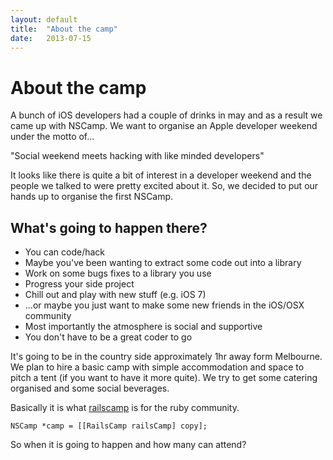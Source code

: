 ```yaml
---
layout: default
title:  "About the camp"
date:   2013-07-15
---
```


About the camp
==============

A bunch of iOS developers had a couple of drinks in may and as a result we came up with NSCamp.
We want to organise an Apple developer weekend under the motto of...

"Social weekend meets hacking with like minded developers"

It looks like there is quite a bit of interest in a developer weekend and the people we talked to were pretty excited about it. So, we decided to put our hands up to organise the first NSCamp.

What's going to happen there?
-----------------------------

* You can code/hack
* Maybe you've been wanting to extract some code out into a library
* Work on some bugs fixes to a library you use
* Progress your side project
* Chill out and play with new stuff (e.g. iOS 7)
* ...or maybe you just want to make some new friends in the iOS/OSX community
* Most importantly the atmosphere is social and supportive
* You don't have to be a great coder to go

It's going to be in the country side approximately 1hr away form Melbourne. We plan to hire a basic camp with simple accommodation and space to pitch a tent (if you want to have it more quite). We try to get some catering organised and some social beverages.  

Basically it is what [railscamp]("http://railscamp.com") is for the ruby community.

  `NSCamp *camp = [[RailsCamp railsCamp] copy];`


So when it is going to happen and how many can attend? 